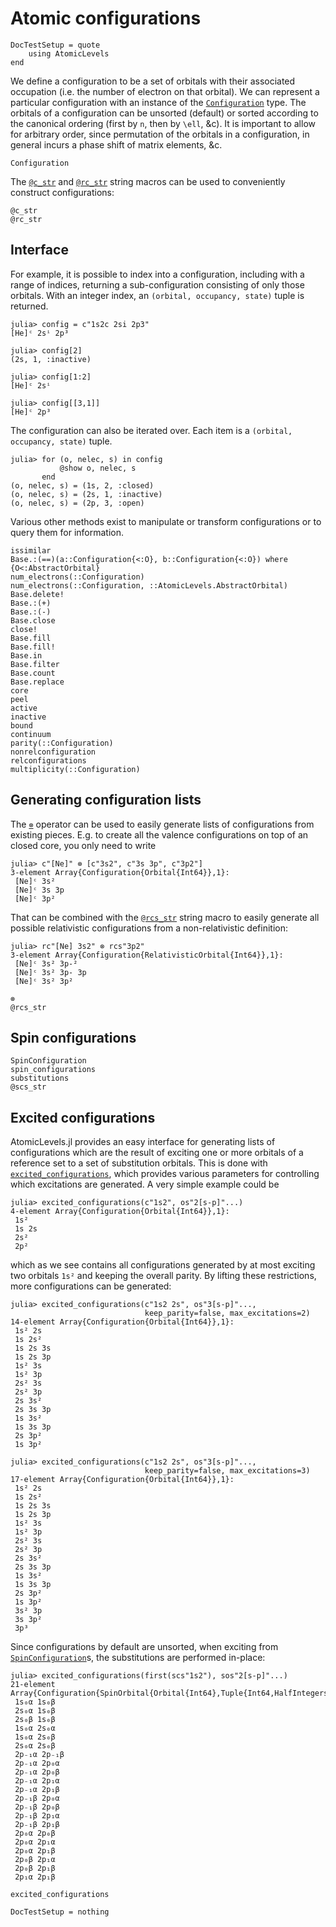 # Atomic configurations

```@meta
DocTestSetup = quote
    using AtomicLevels
end
```

We define a configuration to be a set of orbitals with their
associated occupation (i.e. the number of electron on that
orbital). We can represent a particular configuration with an instance
of the [`Configuration`](@ref) type. The orbitals of a configuration
can be unsorted (default) or sorted according to the canonical
ordering (first by ``n``, then by ``\ell``, &c). It is important to
allow for arbitrary order, since permutation of the orbitals in a
configuration, in general incurs a phase shift of matrix elements, &c.

```@docs
Configuration
```

The [`@c_str`](@ref) and [`@rc_str`](@ref) string macros can be used to conveniently
construct configurations:

```@docs
@c_str
@rc_str
```

## Interface

For example, it is possible to index into a configuration, including with a range of
indices, returning a sub-configuration consisting of only those orbitals. With an integer
index, an `(orbital, occupancy, state)` tuple is returned.

```jldoctest confexamples
julia> config = c"1s2c 2si 2p3"
[He]ᶜ 2sⁱ 2p³

julia> config[2]
(2s, 1, :inactive)

julia> config[1:2]
[He]ᶜ 2sⁱ

julia> config[[3,1]]
[He]ᶜ 2p³
```

The configuration can also be iterated over. Each item is a `(orbital, occupancy, state)`
tuple.

```jldoctest confexamples
julia> for (o, nelec, s) in config
           @show o, nelec, s
       end
(o, nelec, s) = (1s, 2, :closed)
(o, nelec, s) = (2s, 1, :inactive)
(o, nelec, s) = (2p, 3, :open)
```

Various other methods exist to manipulate or transform configurations or to query them for
information.

```@docs
issimilar
Base.:(==)(a::Configuration{<:O}, b::Configuration{<:O}) where {O<:AbstractOrbital}
num_electrons(::Configuration)
num_electrons(::Configuration, ::AtomicLevels.AbstractOrbital)
Base.delete!
Base.:(+)
Base.:(-)
Base.close
close!
Base.fill
Base.fill!
Base.in
Base.filter
Base.count
Base.replace
core
peel
active
inactive
bound
continuum
parity(::Configuration)
nonrelconfiguration
relconfigurations
multiplicity(::Configuration)
```

## Generating configuration lists

The [`⊗`](@ref) operator can be used to easily generate lists of configurations from existing
pieces. E.g. to create all the valence configurations on top of an closed core, you only
need to write

```jldoctest
julia> c"[Ne]" ⊗ [c"3s2", c"3s 3p", c"3p2"]
3-element Array{Configuration{Orbital{Int64}},1}:
 [Ne]ᶜ 3s²
 [Ne]ᶜ 3s 3p
 [Ne]ᶜ 3p²
```

That can be combined with the [`@rcs_str`](@ref) string macro to easily generate all possible
relativistic configurations from a non-relativistic definition:

```jldoctest
julia> rc"[Ne] 3s2" ⊗ rcs"3p2"
3-element Array{Configuration{RelativisticOrbital{Int64}},1}:
 [Ne]ᶜ 3s² 3p-²
 [Ne]ᶜ 3s² 3p- 3p
 [Ne]ᶜ 3s² 3p²
```

```@docs
⊗
@rcs_str
```

## Spin configurations

```@docs
SpinConfiguration
spin_configurations
substitutions
@scs_str
```

## Excited configurations

AtomicLevels.jl provides an easy interface for generating lists of
configurations which are the result of exciting one or more orbitals
of a reference set to a set of substitution orbitals. This is done
with [`excited_configurations`](@ref), which provides various
parameters for controlling which excitations are generated. A very
simple example could be

```jldoctest
julia> excited_configurations(c"1s2", os"2[s-p]"...)
4-element Array{Configuration{Orbital{Int64}},1}:
 1s²
 1s 2s
 2s²
 2p²
```

which as we see contains all configurations generated by at most
exciting two orbitals `1s²` and keeping the overall parity. By lifting
these restrictions, more configurations can be generated:

```jldoctest
julia> excited_configurations(c"1s2 2s", os"3[s-p]"...,
                              keep_parity=false, max_excitations=2)
14-element Array{Configuration{Orbital{Int64}},1}:
 1s² 2s
 1s 2s²
 1s 2s 3s
 1s 2s 3p
 1s² 3s
 1s² 3p
 2s² 3s
 2s² 3p
 2s 3s²
 2s 3s 3p
 1s 3s²
 1s 3s 3p
 2s 3p²
 1s 3p²

julia> excited_configurations(c"1s2 2s", os"3[s-p]"...,
                              keep_parity=false, max_excitations=3)
17-element Array{Configuration{Orbital{Int64}},1}:
 1s² 2s
 1s 2s²
 1s 2s 3s
 1s 2s 3p
 1s² 3s
 1s² 3p
 2s² 3s
 2s² 3p
 2s 3s²
 2s 3s 3p
 1s 3s²
 1s 3s 3p
 2s 3p²
 1s 3p²
 3s² 3p
 3s 3p²
 3p³
```

Since configurations by default are unsorted, when exciting from
[`SpinConfiguration`](@ref)s, the substitutions are performed
in-place:

```jldoctest
julia> excited_configurations(first(scs"1s2"), sos"2[s-p]"...)
21-element Array{Configuration{SpinOrbital{Orbital{Int64},Tuple{Int64,HalfIntegers.Half{Int64}}}},1}:
 1s₀α 1s₀β
 2s₀α 1s₀β
 2s₀β 1s₀β
 1s₀α 2s₀α
 1s₀α 2s₀β
 2s₀α 2s₀β
 2p₋₁α 2p₋₁β
 2p₋₁α 2p₀α
 2p₋₁α 2p₀β
 2p₋₁α 2p₁α
 2p₋₁α 2p₁β
 2p₋₁β 2p₀α
 2p₋₁β 2p₀β
 2p₋₁β 2p₁α
 2p₋₁β 2p₁β
 2p₀α 2p₀β
 2p₀α 2p₁α
 2p₀α 2p₁β
 2p₀β 2p₁α
 2p₀β 2p₁β
 2p₁α 2p₁β
```

```@docs
excited_configurations
```

```@meta
DocTestSetup = nothing
```
